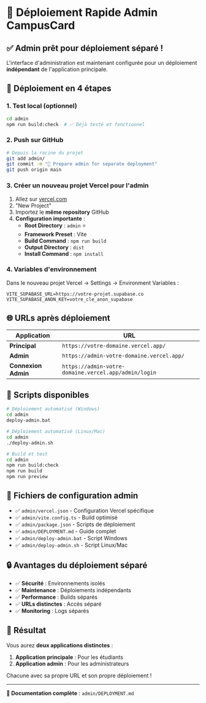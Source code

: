 # 🚀 Déploiement Rapide Admin CampusCard

## ✅ Admin prêt pour déploiement séparé !

L'interface d'administration est maintenant configurée pour un déploiement **indépendant** de l'application principale.

## 🎯 Déploiement en 4 étapes

### 1. Test local (optionnel)
```bash
cd admin
npm run build:check  # ✅ Déjà testé et fonctionnel
```

### 2. Push sur GitHub
```bash
# Depuis la racine du projet
git add admin/
git commit -m "🚀 Prepare admin for separate deployment"
git push origin main
```

### 3. Créer un nouveau projet Vercel pour l'admin
1. Allez sur [vercel.com](https://vercel.com)
2. "New Project"
3. Importez le **même repository** GitHub
4. **Configuration importante** :
   - **Root Directory** : `admin` ⭐
   - **Framework Preset** : Vite
   - **Build Command** : `npm run build`
   - **Output Directory** : `dist`
   - **Install Command** : `npm install`

### 4. Variables d'environnement
Dans le nouveau projet Vercel → Settings → Environment Variables :
```
VITE_SUPABASE_URL=https://votre-projet.supabase.co
VITE_SUPABASE_ANON_KEY=votre_cle_anon_supabase
```

## 🌐 URLs après déploiement

| Application | URL |
|-------------|-----|
| **Principal** | `https://votre-domaine.vercel.app/` |
| **Admin** | `https://admin-votre-domaine.vercel.app/` |
| **Connexion Admin** | `https://admin-votre-domaine.vercel.app/admin/login` |

## 🔧 Scripts disponibles

```bash
# Déploiement automatisé (Windows)
cd admin
deploy-admin.bat

# Déploiement automatisé (Linux/Mac)
cd admin
./deploy-admin.sh

# Build et test
cd admin
npm run build:check
npm run build
npm run preview
```

## 📁 Fichiers de configuration admin

- ✅ `admin/vercel.json` - Configuration Vercel spécifique
- ✅ `admin/vite.config.ts` - Build optimisé
- ✅ `admin/package.json` - Scripts de déploiement
- ✅ `admin/DEPLOYMENT.md` - Guide complet
- ✅ `admin/deploy-admin.bat` - Script Windows
- ✅ `admin/deploy-admin.sh` - Script Linux/Mac

## 🔒 Avantages du déploiement séparé

- ✅ **Sécurité** : Environnements isolés
- ✅ **Maintenance** : Déploiements indépendants
- ✅ **Performance** : Builds séparés
- ✅ **URLs distinctes** : Accès séparé
- ✅ **Monitoring** : Logs séparés

## 🎉 Résultat

Vous aurez **deux applications distinctes** :
1. **Application principale** : Pour les étudiants
2. **Application admin** : Pour les administrateurs

Chacune avec sa propre URL et son propre déploiement !

---

**📖 Documentation complète** : `admin/DEPLOYMENT.md` 